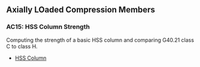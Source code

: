 ## Axially LOaded Compression Members

### AC15: HSS Column Strength

Computing the strength of a basic HSS column and comparing G40.21
class C to class H.

- [HSS Column](HSS-column.pdf)

